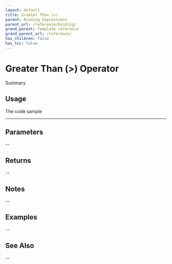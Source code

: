 ```yaml
---
layout: default
title: Greater Than (>)
parent: Binding Expressions
parent_url: /reference/binding/
grand_parent: Template reference
grand_parent_url: /reference/
has_children: false
has_toc: false
---
```


# Greater Than (>) Operator

Summary

## Usage

 The code sample

---

## Parameters

--

## Returns 

--

## Notes


-- 

## Examples


--


## See Also


--

